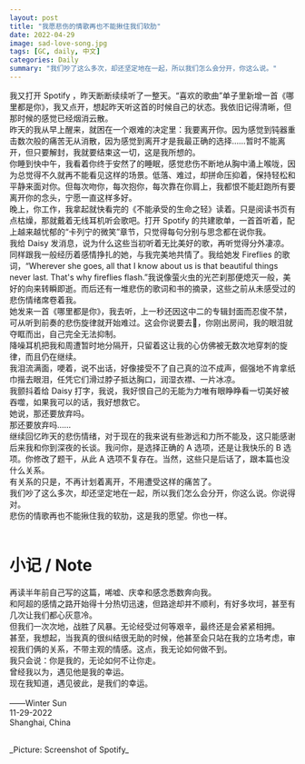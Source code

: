 ```yaml
---
layout: post
title: "我愿悲伤的情歌再也不能揪住我们软肋"
date: 2022-04-29
image: sad-love-song.jpg
tags: [GC, daily, 中文]
categories: Daily
summary: "我们吵了这么多次，却还坚定地在一起，所以我们怎么会分开，你这么说。"
---
```

我又打开 Spotify ，昨天断断续续听了一整天。“喜欢的歌曲”单子里新增一首《哪里都是你》，我又点开，想起昨天听这首的时候自己的状态。我依旧记得清晰，但那时候的感觉已经烟消云散。    
昨天的我从早上醒来，就困在一个艰难的决定里：我要离开你。因为感觉到钝器重击数次般的痛苦无从消散，因为感觉到离开才是我最正确的选择……暂时不能离开，但只要解封，我就要结束这一切，这是我所想的。    
你睡到快中午，我看着你终于安然了的睡眠，感觉悲伤不断地从胸中涌上喉咙，因为总觉得不久就再不能看见这样的场景。低落、难过，却拼命压抑着，保持轻松和平静来面对你。但每次吻你，每次抱你，每次靠在你肩上，我都恨不能赶跑所有要离开你的念头，宁愿一直这样多好。    
晚上，你工作，我拿起就快看完的《不能承受的生命之轻》读着。只是阅读书页有点枯燥，那就戴着无线耳机听会歌吧。打开 Spotify 的共建歌单，一首首听着，配上越来越忧郁的“卡列宁的微笑”章节，只觉得每句分别与思念都在说你我。    
我给 Daisy 发消息，说为什么这些当初听着无比美好的歌，再听觉得分外凄凉。同样跟我一般经历着感情挣扎的她，与我完美地共情了。我给她发 Fireflies 的歌词，“Wherever she goes, all that I know about us is that beautiful things never last. That's why fireflies flash.”我说像萤火虫的光芒刹那便熄灭一般，美好的向来转瞬即逝。而后还有一堆悲伤的歌词和书的摘录，这些之前从未感受过的悲伤情绪席卷着我。    
她发来一首《哪里都是你》，我去听，上一秒还因这中二的专辑封面而忍俊不禁，可从听到前奏的悲伤旋律就开始难过。这会你说要去🚾，你刚出房间，我的眼泪就夺眶而出，自己完全无法抑制。    
降噪耳机把我和周遭暂时地分隔开，只留着这让我的心仿佛被无数次地穿刺的旋律，而且仍在继续。    
我泪流满面，哽着，说不出话，好像接受不了自己真的泣不成声，倔强地不肯拿纸巾揩去眼泪，任凭它们滑过脖子抵达胸口，润湿衣襟、一片冰凉。    
我颤抖着给 Daisy 打字，我说，我好恨自己的无能为力唯有眼睁睁看一切美好被吞噬，如果我可以的话，我好想救它。    
她说，那还要放弃吗。    
那还要放弃吗……    
继续回忆昨天的悲伤情绪，对于现在的我来说有些渺远和力所不能及，这只能感谢后来我和你到深夜的长谈。我问你，是选择正确的 A 选项，还是让我快乐的 B 选项。你修改了题干，从此 A 选项不复存在。当然，这些只是后话了，跟本篇也没什么关系。    
有关系的只是，不再计划着离开，不用遭受这样的痛苦了。    
我们吵了这么多次，却还坚定地在一起，所以我们怎么会分开，你这么说。你说得对。    
悲伤的情歌再也不能揪住我的软肋，这是我的愿望。你也一样。    
<br/>
# 小记 / Note
再读半年前自己写的这篇，唏嘘、庆幸和感念悉数奔向我。    
和阿超的感情之路开始得十分热切迅速，但路途却并不顺利，有好多坎坷，甚至有几次让我们都心灰意冷。    
但我们一次次地，战胜了风暴。无论经受过何等艰辛，最终还是会紧紧相拥。    
甚至，我想起，当我真的很纠结很无助的时候，他甚至会只站在我的立场考虑，审视我们俩的关系，不带主观的情感。这点，我无论如何做不到。    
我只会说：你是我的，无论如何不让你走。    
曾经我以为，遇见他是我的幸运。    
现在我知道，遇见彼此，是我们的幸运。    
<br/>
——Winter Sun    
11-29-2022    
Shanghai, China

<br/>
_Picture: Screenshot of Spotify_